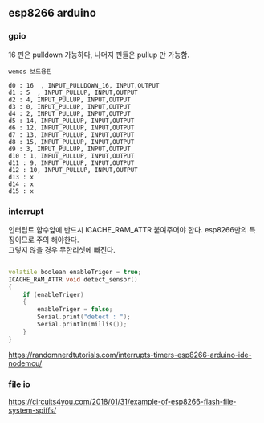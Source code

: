## esp8266 arduino

### gpio

16 핀은 pulldown 가능하다, 나머지 핀들은 pullup 만 가능함.  

```text
wemos 보드용핀  

d0 : 16  , INPUT_PULLDOWN_16, INPUT,OUTPUT
d1 : 5  , INPUT_PULLUP, INPUT,OUTPUT
d2 : 4, INPUT_PULLUP, INPUT,OUTPUT
d3 : 0, INPUT_PULLUP, INPUT,OUTPUT
d4 : 2, INPUT_PULLUP, INPUT,OUTPUT
d5 : 14, INPUT_PULLUP, INPUT,OUTPUT
d6 : 12, INPUT_PULLUP, INPUT,OUTPUT
d7 : 13, INPUT_PULLUP, INPUT,OUTPUT
d8 : 15, INPUT_PULLUP, INPUT,OUTPUT
d9 : 3, INPUT_PULLUP, INPUT,OUTPUT
d10 : 1, INPUT_PULLUP, INPUT,OUTPUT
d11 : 9, INPUT_PULLUP, INPUT,OUTPUT
d12 : 10, INPUT_PULLUP, INPUT,OUTPUT
d13 : x
d14 : x
d15 : x

```

### interrupt

인터럽트 함수앞에 반드시 ICACHE_RAM_ATTR  붙여주어야 한다. esp8266만의 특징이므로 주의 해야한다.  
그렇지 않을 경우 무한리셋에 빠진다.

```c++

volatile boolean enableTriger = true;
ICACHE_RAM_ATTR void detect_sensor()
{
    if (enableTriger)
    {
        enableTriger = false;
        Serial.print("detect : ");
        Serial.println(millis());
    }
}
```

https://randomnerdtutorials.com/interrupts-timers-esp8266-arduino-ide-nodemcu/


### file io
https://circuits4you.com/2018/01/31/example-of-esp8266-flash-file-system-spiffs/

